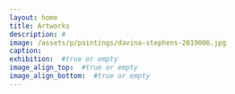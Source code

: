 ```yaml
---
layout: home
title: Artworks
description: #
image: /assets/p/paintings/davina-stephens-2019006.jpg
caption:
exhibition:  #true or empty
image_align_top:  #true or empty
image_align_bottom:  #true or empty
---
```

